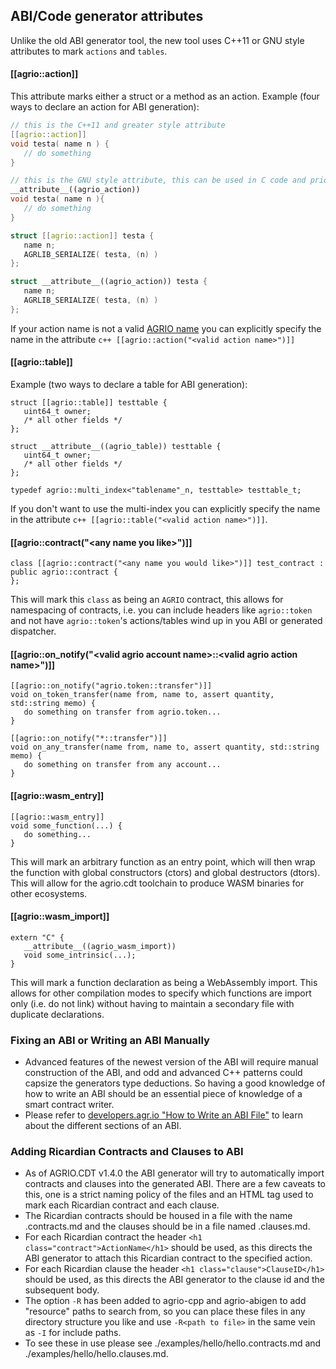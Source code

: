 ## ABI/Code generator attributes
Unlike the old ABI generator tool, the new tool uses C++11 or GNU style attributes to mark ```actions``` and ```tables```.
#### [[agrio::action]]
This attribute marks either a struct or a method as an action.
Example (four ways to declare an action for ABI generation):
```c++
// this is the C++11 and greater style attribute
[[agrio::action]]
void testa( name n ) {
   // do something
}

// this is the GNU style attribute, this can be used in C code and prior to C++ 11
__attribute__((agrio_action))
void testa( name n ){
   // do something
}

struct [[agrio::action]] testa {
   name n;
   AGRLIB_SERIALIZE( testa, (n) )
};

struct __attribute__((agrio_action)) testa {
   name n;
   AGRLIB_SERIALIZE( testa, (n) )
};
```
If your action name is not a valid [AGRIO name](https://developers.agr.io/agrio-cpp/docs/naming-conventions) you can explicitly specify the name in the attribute ```c++ [[agrio::action("<valid action name>")]]```

#### [[agrio::table]]
Example (two ways to declare a table for ABI generation):
```
struct [[agrio::table]] testtable {
   uint64_t owner;
   /* all other fields */
};

struct __attribute__((agrio_table)) testtable {
   uint64_t owner;
   /* all other fields */
};

typedef agrio::multi_index<"tablename"_n, testtable> testtable_t;
```
If you don't want to use the multi-index you can explicitly specify the name in the attribute ```c++ [[agrio::table("<valid action name>")]]```.

#### [[agrio::contract("\<any name you like\>")]]
```
class [[agrio::contract("<any name you would like>")]] test_contract : public agrio::contract {
};
```
This will mark this `class` as being an `AGRIO` contract, this allows for namespacing of contracts, i.e. you can include headers like `agrio::token` and not have `agrio::token`'s actions/tables wind up in you ABI or generated dispatcher.

#### [[agrio::on_notify("\<valid agrio account name\>::\<valid agrio action name\>")]]
```
[[agrio::on_notify("agrio.token::transfer")]]
void on_token_transfer(name from, name to, assert quantity, std::string memo) {
   do something on transfer from agrio.token...
}

[[agrio::on_notify("*::transfer")]]
void on_any_transfer(name from, name to, assert quantity, std::string memo) {
   do something on transfer from any account...
}
```

#### [[agrio::wasm_entry]]
```
[[agrio::wasm_entry]]
void some_function(...) {
   do something...
}
```

This will mark an arbitrary function as an entry point, which will then wrap the function with global constructors (ctors) and global destructors (dtors).  This will allow for the agrio.cdt toolchain to produce WASM binaries for other ecosystems.

#### [[agrio::wasm_import]]
```
extern "C" {
   __attribute__((agrio_wasm_import))
   void some_intrinsic(...);
}
```

This will mark a function declaration as being a WebAssembly import.  This allows for other compilation modes to specify which functions are import only (i.e. do not link) without having to maintain a secondary file with duplicate declarations.

### Fixing an ABI or Writing an ABI Manually
- Advanced features of the newest version of the ABI will require manual construction of the ABI, and odd and advanced C++ patterns could capsize the generators type deductions. So having a good knowledge of how to write an ABI should be an essential piece of knowledge of a smart contract writer.
- Please refer to [developers.agr.io "How to Write an ABI File"](https://developers.agr.io/agrio-cpp/docs/how-to-write-an-abi) to learn about the different sections of an ABI.

### Adding Ricardian Contracts and Clauses to ABI
- As of AGRIO.CDT v1.4.0 the ABI generator will try to automatically import contracts and clauses into the generated ABI.  There are a few caveats to this, one is a strict naming policy of the files and an HTML tag used to mark each Ricardian contract and each clause.
- The Ricardian contracts should be housed in a file with the name <contract name>.contracts.md and the clauses should be in a file named <contract name>.clauses.md.
 - For each Ricardian contract the header `<h1 class="contract">ActionName</h1>` should be used, as this directs the ABI generator to attach this Ricardian contract to the specified action.
 - For each Ricardian clause the header `<h1 class="clause">ClauseID</h1>` should be used, as this directs the ABI generator to the clause id and the subsequent body.
 - The option `-R` has been added to agrio-cpp and agrio-abigen to add "resource" paths to search from, so you can place these files in any directory structure you like and use `-R<path to file>` in the same vein as `-I` for include paths.
 - To see these in use please see ./examples/hello/hello.contracts.md and ./examples/hello/hello.clauses.md.
